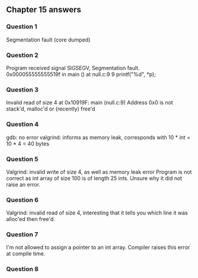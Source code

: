 ## Chapter 15 answers

### Question 1
Segmentation fault (core dumped)

### Question 2
Program received signal SIGSEGV, Segmentation fault.
0x000055555555519f in main () at null.c:9
9	    printf("%d", *p);

### Question 3
Invalid read of size 4
at 0x10919F: main (null.c:9)
Address 0x0 is not stack'd, malloc'd or (recently) free'd

### Question 4
gdb: no error
valgrind: informs as memory leak, corresponds with 10 * int = 10 * 4 = 40 bytes

### Question 5
Valgrind: invalid write of size 4, as well as memory leak error
Program is not correct as int array of size 100 is of length 25 ints. Unsure why it did not raise an error.

### Question 6
Valgrind: invalid read of size 4, interesting that it tells you which line it was alloc'ed then free'd.

### Question 7
I'm not allowed to assign a pointer to an int array. Compiler raises this error at compile time.

### Question 8







